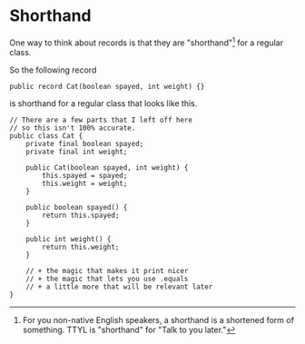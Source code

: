 # Shorthand

One way to think about records is that they are "shorthand"[^nonnative]
for a regular class.

So the following record

```java,no_run
public record Cat(boolean spayed, int weight) {}
```

is shorthand for a regular class that looks like this.

```java,no_run
// There are a few parts that I left off here
// so this isn't 100% accurate.
public class Cat {
    private final boolean spayed;
    private final int weight;

    public Cat(boolean spayed, int weight) {
        this.spayed = spayed;
        this.weight = weight;
    }

    public boolean spayed() {
        return this.spayed;
    }

    public int weight() {
        return this.weight;
    }

    // + the magic that makes it print nicer
    // + the magic that lets you use .equals
    // + a little more that will be relevant later
}
```

[^nonnative]: For you non-native English speakers, a shorthand is a shortened form of something. TTYL is "shorthand" for "Talk to you later." 